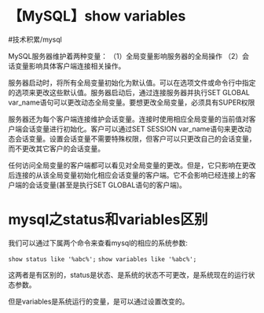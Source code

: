 # 【MySQL】show variables
#技术积累/mysql

MySQL服务器维护着两种变量：
（1）全局变量影响服务器的全局操作
（2）会话变量影响具体客户端连接相关操作。

服务器启动时，将所有全局变量初始化为默认值。可以在选项文件或命令行中指定的选项来更改这些默认值。服务器启动后，通过连接服务器并执行SET GLOBAL var_name语句可以更改动态全局变量。要想更改全局变量，必须具有SUPER权限

服务器还为每个客户端连接维护会话变量。连接时使用相应全局变量的当前值对客户端会话变量进行初始化。客户可以通过SET SESSION var_name语句来更改动态会话变量。设置会话变量不需要特殊权限，但客户可以只更改自己的会话变量，而不更改其它客户的会话变量。

任何访问全局变量的客户端都可以看见对全局变量的更改。但是，它只影响在更改后连接的从该全局变量初始化相应会话变量的客户端。它不会影响已经连接上的客户端的会话变量(甚至是执行SET GLOBAL语句的客户端)。


# mysql之status和variables区别
我们可以通过下属两个命令来查看mysql的相应的系统参数:

`show status like '%abc%';`
`show variables like '%abc%';`

这两者是有区别的，status是状态、是系统的状态不可更改，是系统现在的运行状态参数。

但是variables是系统运行的变量，是可以通过设置改变的。







